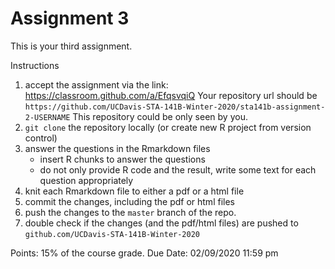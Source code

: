 # Assignment 3


This is your third assignment.

Instructions

1. accept the assignment via the link: https://classroom.github.com/a/EfqsvqiQ
    Your repository url should be `https://github.com/UCDavis-STA-141B-Winter-2020/sta141b-assignment-2-USERNAME`
    This repository could be only seen by you.
1. `git clone` the repository locally (or create new R project from version control)
1. answer the questions in the Rmarkdown files 
    - insert R chunks to answer the questions
    - do not only provide R code and the result, write some text for each question appropriately
1. knit each Rmarkdown file to either a pdf or a html file
1. commit the changes, including the pdf or html files
1. push the changes to the `master` branch of the repo.
1. double check if the changes (and the pdf/html files) are pushed to `github.com/UCDavis-STA-141B-Winter-2020`


Points: 15% of the course grade.
Due Date: 02/09/2020 11:59 pm
